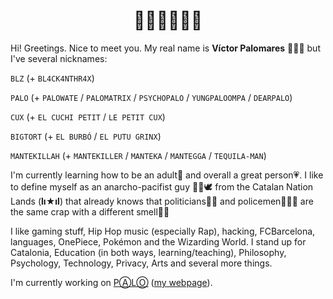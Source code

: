 <h1 align="center">👋🏼👋🏼👋🏼</h1>

Hi! Greetings. Nice to meet you. My real name is **Víctor Palomares** 👨🏻‍🏫 but I've several nicknames:

`BLZ` (+ `BL4CK4NTHR4X`)

`PALO` (+ `PALOWATE` / `PALOMATRIX` / `PSYCHOPALO` / `YUNGPALOOMPA` / `DEARPALO`)

`CUX` (+ `EL CUCHI PETIT` / `LE PETIT CUX`)

`BIGTORT` (+ `EL BURBÓ` / `EL PUTU GRINX`)

`MANTEKILLAH` (+ `MANTEKILLER` / `MANTEKA` / `MANTEGGA` / `TEQUILA-MAN`)

I'm currently learning how to be an adult🌱 and overall a great person💗. I like to define myself as an anarcho-pacifist guy ✊🏽🕊️ from the Catalan Nation Lands (**lı★ıl**) that already knows that politicians👨‍💼 and policemen👮🏻‍♂️ are the same crap with a different smell💩💩

I like gaming stuff, Hip Hop music (especially Rap), hacking, FCBarcelona, languages, OnePiece, Pokémon and the Wizarding World. I stand up for Catalonia, Education (in both ways, learning/teaching), Philosophy, Psychology, Technology, Privacy, Arts and several more things.

I'm currently working on [PⒶLⓄ](https://github.com/mantekillah/palo) ([my webpage](https://mantekillah.github.io/palo)).
